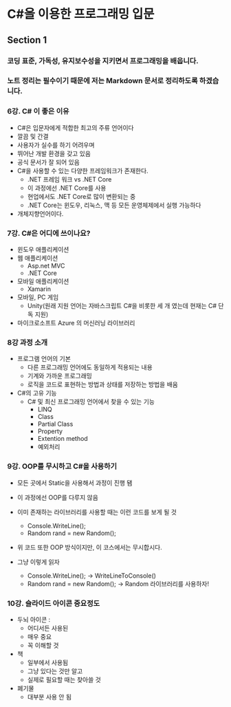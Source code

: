 # C#을 이용한 프로그래밍 입문

## Section 1

### 코딩 표준, 가독성, 유지보수성을 지키면서 프로그래밍을 배웁니다.
### 노트 정리는 필수이기 때문에 저는 Markdown 문서로 정리하도록 하겠습니다.


### 6강. C# 이 좋은 이유
- C#은 입문자에게 적합한 최고의 주류 언어이다
- 깔끔 및 간결
- 사용자가 실수를 하기 어려우며
- 뛰어난 개발 환경을 갖고 있음  
- 공식 문서가 잘 되어 있음
- C#을 사용할 수 있는 다양한 프레임워크가 존재한다.
  - .NET 프레임 워크 vs .NET Core
  - 이 과정에선 .NET Core를 사용
  - 현업에서도 .NET Core로 많이 변환되는 중
  - .NET Core는 윈도우, 리눅스, 맥 등 모든 운영체제에서 실행 가능하다
- 개체지향언어이다.

### 7강. C#은 어디에 쓰이나요?

- 윈도우 애플리케이션
- 웹 애플리케이션
  - Asp.net MVC
  - .NET Core
- 모바일 애플리케이션
  - Xamarin
- 모바일, PC 게임
  - Unity(원래 지원 언어는 자바스크립트 C#을 비롯한 세 개 였는데 현재는 C# 단독 지원)
- 마이크로소프트 Azure 의 머신러닝 라이브러리

### 8강 과정 소개

- 프로그램 언어의 기본
  - 다른 프로그래밍 언어에도 동일하게 적용되는 내용
  - 기계와 가까운 프로그래밍
  - 로직을 코드로 표현하는 방법과 상태를 저장하는 방법을 배움
- C#의 고유 기능
  - C# 및 최신 프로그래밍 언어에서 찾을 수 있는 기능
    - LINQ
    - Class
    - Partial Class
    - Property
    - Extention method
    - 예외처리

### 9강. OOP를 무시하고 C#을 사용하기

- 모든 곳에서 Static을 사용해서 과정이 진행 됌
- 이 과정에선 OOP를 다루지 않음

- 이미 존재하는 라이브러리를 사용할 때는 이런 코드를 보게 될 것
  - Console.WriteLine();
  - Random rand = new Random();
- 위 코드 또한 OOP 방식이지만, 이 코스에서는 무시합시다.
- 그냥 이렇게 읽자
	- Console.WriteLine(); -> WriteLineToConsole()
	- Random rand = new Random(); -> Random 라이브러리를 사용하자!


### 10강. 슬라이드 아이콘 중요정도

- 두뇌 아이콘 :
	- 어디서든 사용된
	- 매우 중요
	- 꼭 이해할 것
- 책
	- 일부에서 사용됨
	- 그냥 있다는 것만 알고
	- 실제로 필요할 때는 찾아쓸 것
- 폐기물
  - 대부분 사용 안 됨